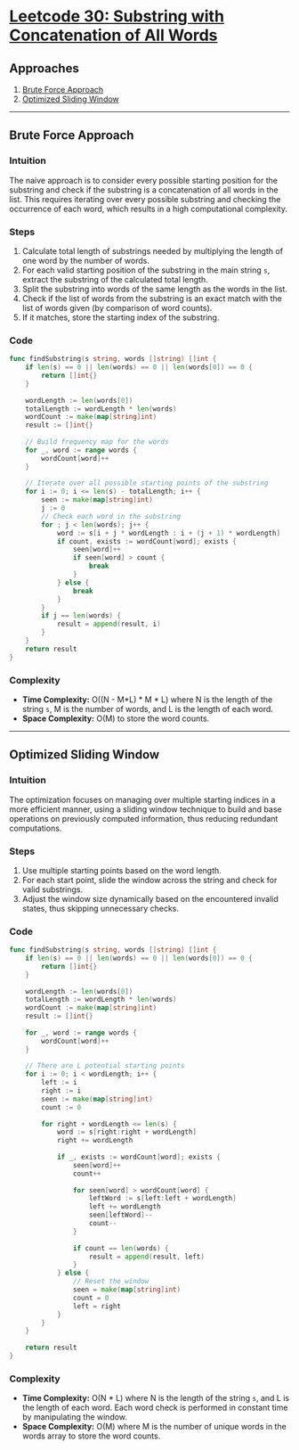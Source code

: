 # [Leetcode 30: Substring with Concatenation of All Words](https://leetcode.com/problems/substring-with-concatenation-of-all-words/)

## Approaches
1. [Brute Force Approach](#brute-force-approach)
2. [Optimized Sliding Window](#optimized-sliding-window)

---

## Brute Force Approach

### Intuition
The naive approach is to consider every possible starting position for the substring and check if the substring is a concatenation of all words in the list. This requires iterating over every possible substring and checking the occurrence of each word, which results in a high computational complexity.

### Steps
1. Calculate total length of substrings needed by multiplying the length of one word by the number of words.
2. For each valid starting position of the substring in the main string `s`, extract the substring of the calculated total length.
3. Split the substring into words of the same length as the words in the list.
4. Check if the list of words from the substring is an exact match with the list of words given (by comparison of word counts).
5. If it matches, store the starting index of the substring.

### Code
```go
func findSubstring(s string, words []string) []int {
    if len(s) == 0 || len(words) == 0 || len(words[0]) == 0 {
        return []int{}
    }
    
    wordLength := len(words[0])
    totalLength := wordLength * len(words)
    wordCount := make(map[string]int)
    result := []int{}
    
    // Build frequency map for the words
    for _, word := range words {
        wordCount[word]++
    }
    
    // Iterate over all possible starting points of the substring
    for i := 0; i <= len(s) - totalLength; i++ {
        seen := make(map[string]int)
        j := 0
        // Check each word in the substring
        for ; j < len(words); j++ {
            word := s[i + j * wordLength : i + (j + 1) * wordLength]
            if count, exists := wordCount[word]; exists {
                seen[word]++
                if seen[word] > count {
                    break
                }
            } else {
                break
            }
        }
        if j == len(words) {
            result = append(result, i)
        }
    }
    return result
}
```

### Complexity
- **Time Complexity:** O((N - M*L) * M * L) where N is the length of the string `s`, M is the number of words, and L is the length of each word.
- **Space Complexity:** O(M) to store the word counts.

---

## Optimized Sliding Window

### Intuition
The optimization focuses on managing over multiple starting indices in a more efficient manner, using a sliding window technique to build and base operations on previously computed information, thus reducing redundant computations.

### Steps
1. Use multiple starting points based on the word length.
2. For each start point, slide the window across the string and check for valid substrings.
3. Adjust the window size dynamically based on the encountered invalid states, thus skipping unnecessary checks.

### Code
```go
func findSubstring(s string, words []string) []int {
    if len(s) == 0 || len(words) == 0 || len(words[0]) == 0 {
        return []int{}
    }
    
    wordLength := len(words[0])
    totalLength := wordLength * len(words)
    wordCount := make(map[string]int)
    result := []int{}
    
    for _, word := range words {
        wordCount[word]++
    }
    
    // There are L potential starting points
    for i := 0; i < wordLength; i++ {
        left := i
        right := i
        seen := make(map[string]int)
        count := 0
        
        for right + wordLength <= len(s) {
            word := s[right:right + wordLength]
            right += wordLength
            
            if _, exists := wordCount[word]; exists {
                seen[word]++
                count++
                
                for seen[word] > wordCount[word] {
                    leftWord := s[left:left + wordLength]
                    left += wordLength
                    seen[leftWord]--
                    count--
                }
                
                if count == len(words) {
                    result = append(result, left)
                }
            } else {
                // Reset the window
                seen = make(map[string]int)
                count = 0
                left = right
            }
        }
    }
    
    return result
}
```

### Complexity
- **Time Complexity:** O(N * L) where N is the length of the string `s`, and L is the length of each word. Each word check is performed in constant time by manipulating the window.
- **Space Complexity:** O(M) where M is the number of unique words in the words array to store the word counts.

